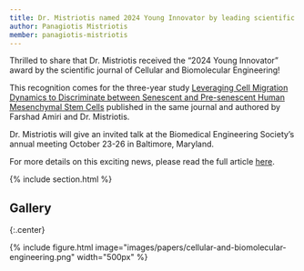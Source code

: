 ```yaml
---
title: Dr. Mistriotis named 2024 Young Innovator by leading scientific journal
author: Panagiotis Mistriotis
member: panagiotis-mistriotis
---
```


Thrilled to share that Dr. Mistriotis received the “2024 Young Innovator” award by the scientific journal of Cellular and Biomolecular Engineering!

This recognition comes for the three-year study [Leveraging Cell Migration Dynamics to Discriminate between Senescent and Pre-senescent Human Mesenchymal Stem Cells](https://link.springer.com/article/10.1007/s12195-024-00807-0?utm_source=rct_congratemailt&utm_medium=email&utm_campaign=oa_20240720&utm_content=10.1007%2Fs12195-024-00807-0) published in the same journal and authored by Farshad Amiri and Dr. Mistriotis. 

Dr. Mistriotis will give an invited talk at the Biomedical Engineering Society’s annual meeting October 23-26 in Baltimore, Maryland.

For more details on this exciting news, please read the full article [here](https://eng.auburn.edu/news/2024/04/chemical-engineering-graduate-student-wins-award-to-promote-diversity-in-science.html).

{% include section.html %}

## Gallery

{:.center}

{%
  include figure.html
  image="images/papers/cellular-and-biomolecular-engineering.png"
  width="500px"
%}


